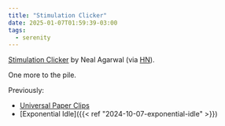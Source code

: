```yaml
---
title: "Stimulation Clicker"
date: 2025-01-07T01:59:39-03:00
tags:
  - serenity
---
```


[Stimulation Clicker](https://neal.fun/stimulation-clicker/) by Neal Agarwal
(via [HN](https://news.ycombinator.com/item?id=42611536)).

One more to the pile.

Previously:

- [Universal Paper Clips](https://www.decisionproblem.com/paperclips/)
- [Exponential Idle]({{< ref "2024-10-07-exponential-idle" >}})

